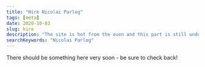 ```yaml
---
title: "Hire Nicolai Parlog"
tags: [meta]
date: 2020-10-03
slug: hire
description: "The site is hot from the oven and this part is still under construction..."
searchKeywords: "Nicolai Parlog"
---
```


There should be something here very soon - be sure to check back!

<!-- TODO -->

<!--
<div class="alignright">
<p><img src="//blog.codefx.org/wp-content/uploads/nicolai-parlog.png" width="250" alt="Hire Nicolai Parlog" title="Hire Nicolai Parlog"/></p>
<p class="image-credits" style="width:250px;">All Rights reserved by <a href="http://www.my-photographer.com" title="Klaus Mellenthin Photographer">Klaus Mellenthin</a></p>
</div>

You can hire me for in-house trainings, consulting, or helping your company blog get off the ground. Have a look below for details and <a href="mailto:nipa@codefx.org">drop me a line</a> if anything piques your interest.

(Visit <a href="//blog.codefx.org/about-nicolai-parlog/" title="About Nicolai Parlog">my profile</a> if you'd like to get to know me first.)


<h2 id="training">Training</h2>

Want to bring your developers up to speed on a new Java release? Starting with Java 8 and going all the way to 12, I offer in-house trainings on language changes, new and improved APIs, and JVM enhancements (for some of the content, see posts on Java <a href="//blog.codefx.org/tag/java-8">8</a>, <a href="//blog.codefx.org/tag/java-9">9</a>, <a href="//blog.codefx.org/tag/java-10">10</a>, <a href="//blog.codefx.org/tag/java-11">11</a>, <a href="//blog.codefx.org/tag/java-12">12</a>).

Other interesting topics are <a href="//blog.codefx.org/tag/jpms/" title="JPMS on CodeFX">the module system</a> and <a href="//blog.codefx.org/java/java-11-migration-guide/">migration challenges when moving from 8 to 11</a>, including concerns regarding release cadence, licensing, and support. Last, but not least, I offer courses on <a href="//blog.codefx.org/tag/junit-5/" title="JUnit 5 on CodeFX">JUnit 5</a>.

In a mixture of introductory presentations and practical exercises, attendees will understand how to use these technologies, what pitfalls to avoid, and whether it makes sense to introduce them to existing code bases.

&nbsp;

https://twitter.com/_NilsMS/status/1064810334253400064

&nbsp;

<blockquote>Nicolai provided us with deep insights into JUnit 5 in just one day. He is an excellent trainer and we can recommend him to everyone who is eager to learn more about testing their code.

— <a href="https://www.xing.com/profile/Andreas_Wolf329">Andreas Wolf</a>, Development Customer Care at 1&1</blockquote>

&nbsp;

<blockquote>The Java 9 Workshop with Nicolai provides a focused overview of the Java Module System and the new Java 9 features with practical exercises and much additional information. We spent two exciting and busy days with much content which created the desire to discover more!

— <a href="https://twitter.com/patbaumgartner">Patrick Baumgartner</a>, Software Craftsman and Founder of 42talents</blockquote>

&nbsp;

https://twitter.com/ASknarovs/status/864869803298783233


<h2 id="consulting">Consulting</h2>

Are you having trouble with your <a href="//blog.codefx.org/java/java-11-migration-guide">migration to Java 11</a> and beyond? I could help. I can analyze the greatest pitfalls for your project, <a href="//blog.codefx.org/java/planning-your-java-9-update/">develop strategies to evade them</a>, help your developers get the migration going, or even work on it with them.


<h2 id="writing">Writing</h2>

If you need a writer to get your company blog or technical site off the ground, I'd be happy to help you out. I mostly write about Java but that's rather a consequence of prioritization not of interest. I ponder on software development in general and would welcome a possibility to write about language independent topics like code reviews, development culture, documentation, etc.

Having established a couple of blogs (this one, one for the initiative <a href="http://blog.do-foss.de/en/">Do-FOSS</a>, and one for my former employer <a href="https://blog.disy.net/">Disy</a>) and having been the editor for <a href="https://sitepoint.com/java">SitePoint's Java channel</a> I can help you set one up that matches your organization's needs. I can also support you to establish a blogging culture, where ideas flow freely from conception, to drafting, to editing and publication.
-->
